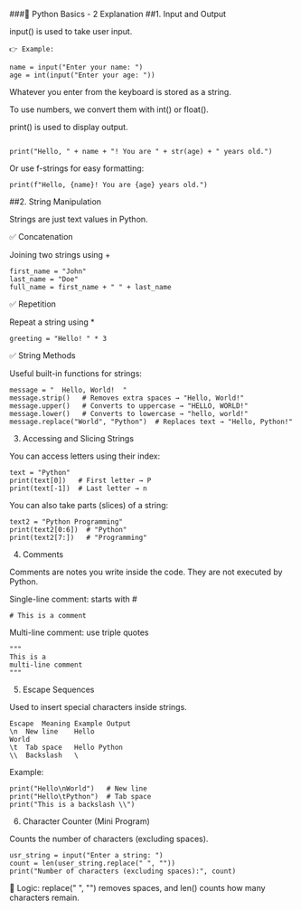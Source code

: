 ###🐍 Python Basics - 2 Explanation
##1. Input and Output

input() is used to take user input.
```
👉 Example:

name = input("Enter your name: ")
age = int(input("Enter your age: "))

```
Whatever you enter from the keyboard is stored as a string.

To use numbers, we convert them with int() or float().

print() is used to display output.
```

print("Hello, " + name + "! You are " + str(age) + " years old.")

```
Or use f-strings for easy formatting:
```
print(f"Hello, {name}! You are {age} years old.")
```

##2. String Manipulation

Strings are just text values in Python.

✅ Concatenation

Joining two strings using +
```
first_name = "John"
last_name = "Doe"
full_name = first_name + " " + last_name
```
✅ Repetition

Repeat a string using *
```
greeting = "Hello! " * 3
```
✅ String Methods

Useful built-in functions for strings:
```
message = "  Hello, World!  "
message.strip()   # Removes extra spaces → "Hello, World!"
message.upper()   # Converts to uppercase → "HELLO, WORLD!"
message.lower()   # Converts to lowercase → "hello, world!"
message.replace("World", "Python")  # Replaces text → "Hello, Python!"
```
3. Accessing and Slicing Strings

You can access letters using their index:
```
text = "Python"
print(text[0])   # First letter → P
print(text[-1])  # Last letter → n
```

You can also take parts (slices) of a string:
```
text2 = "Python Programming"
print(text2[0:6])  # "Python"
print(text2[7:])   # "Programming"
```
4. Comments

Comments are notes you write inside the code.
They are not executed by Python.

Single-line comment: starts with #
```
# This is a comment
```

Multi-line comment: use triple quotes
```
"""
This is a
multi-line comment
"""
```
5. Escape Sequences

Used to insert special characters inside strings.
```
Escape	Meaning	Example Output
\n	New line	Hello
World
\t	Tab space	Hello Python
\\	Backslash	\
```

Example:
```
print("Hello\nWorld")   # New line
print("Hello\tPython")  # Tab space
print("This is a backslash \\")
```
6. Character Counter (Mini Program)

Counts the number of characters (excluding spaces).
```
usr_string = input("Enter a string: ")
count = len(user_string.replace(" ", ""))
print("Number of characters (excluding spaces):", count)
```

🧠 Logic:
replace(" ", "") removes spaces, and len() counts how many characters remain.
